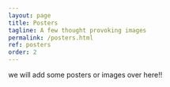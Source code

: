 ```yaml
---
layout: page
title: Posters
tagline: A few thought provoking images
permalink: /posters.html
ref: posters
order: 2
---
```


we will add some posters or images over here!!